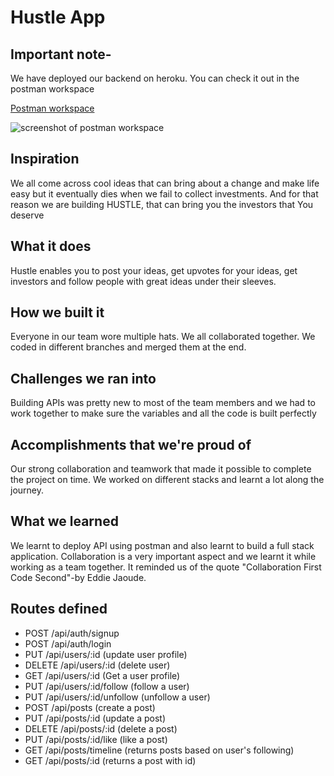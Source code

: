 # Hustle App

## Important note-

We have deployed our backend on heroku. You can check it out in the postman workspace

[Postman workspace](https://www.postman.com/bold-eclipse-682454/workspace/hustle-api)

![screenshot of postman workspace](https://user-images.githubusercontent.com/61219881/151659764-0f848752-a818-4e29-8dd5-d6473cd824f7.png)

## Inspiration

We all come across cool ideas that can bring about a change and make life easy but it eventually dies when we fail to collect investments. And for that reason we are building HUSTLE, that can bring you the investors that You deserve 

## What it does

Hustle enables you to post your ideas, get upvotes for your ideas, get investors and follow people with great ideas under their sleeves. 

## How we built it

Everyone in our team wore multiple hats. We all collaborated together. We coded in different branches and merged them at the end.

## Challenges we ran into

Building APIs was pretty new to most of the team members and we had to work together to make sure the variables and all the code is built perfectly

## Accomplishments that we're proud of

Our strong collaboration and teamwork that made it possible to complete the project on time. We worked on different stacks and learnt a lot along the journey.

## What we learned

We learnt to deploy API using postman and also learnt to build a full stack application. Collaboration is a very important aspect and we learnt it while working as a team together. It reminded us of the quote "Collaboration First Code Second"-by Eddie Jaoude.

## Routes defined

- POST /api/auth/signup 
- POST /api/auth/login
- PUT /api/users/:id (update user profile)
- DELETE /api/users/:id (delete user)
- GET /api/users/:id (Get a user profile)
- PUT /api/users/:id/follow (follow a user)
- PUT /api/users/:id/unfollow (unfollow a user)
- POST /api/posts (create a post)
- PUT /api/posts/:id (update a post)
- DELETE /api/posts/:id (delete a post)
- PUT /api/posts/:id/like (like a post)
- GET /api/posts/timeline (returns posts based on user's following)
- GET /api/posts/:id (returns a post with id)
